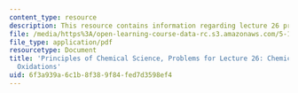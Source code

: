 ```yaml
---
content_type: resource
description: This resource contains information regarding lecture 26 problem.
file: /media/https%3A/open-learning-course-data-rc.s3.amazonaws.com/5-111sc-principles-of-chemical-science-fall-2014/6f3a939a6c1b8f389f84fed7d3598ef4_MIT5_111F14_Lec26Prob.pdf
file_type: application/pdf
resourcetype: Document
title: 'Principles of Chemical Science, Problems for Lecture 26: Chemical and Biological
  Oxidations'
uid: 6f3a939a-6c1b-8f38-9f84-fed7d3598ef4
---
```

